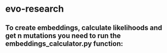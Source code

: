 # evo-research

To create embeddings, calculate likelihoods and get n mutations you need to run the embeddings_calculator.py function:
-
